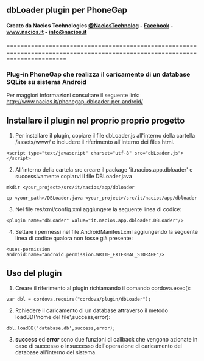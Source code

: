 ## dbLoader plugin per PhoneGap ##
#### Creato da Nacios Technologies <a href="https://twitter.com/NaciosTechnolog" target="_blank">@NaciosTechnolog</a> - <a href="https://www.facebook.com/NaciosTechnologies" target="_blank">Facebook</a> - <a href="www.nacios.it" target="_blank">www.nacios.it</a> - <a href="mailto:info@nacios.it">info@nacios.it</a> ####
=============================================================================================================================

### Plug-in PhoneGap che realizza il caricamento di un database SQLite su sistema Android ###

Per maggiori informazioni consultare il seguente link: http://www.nacios.it/phonegap-dbloader-per-android/

## Installare il plugin nel proprio proprio progetto ##

1) Per installare il plugin, copiare il file dbLoader.js all'interno della cartella /assets/www/ e includere il riferimento all'interno dei files html.

`<script type="text/javascript" charset="utf-8" src="dbLoader.js"></script>`

2) All'interno della cartela src creare il package 'it.nacios.app.dbloader' e successivamente copiarvi il file DBLoader.java

`mkdir <your_project>/src/it/nacios/app/dbloader`

`cp <your_path>/DBLoader.java <your_project>/src/it/nacios/app/dbloader`

3) Nel file res/xml/config.xml aggiungere la seguente linea di codice:

`<plugin name="dbLoader" value="it.nacios.app.dbloader.DBLoader"/>`
 
4) Settare i permessi nel file AndroidManifest.xml aggiungendo la seguente linea di codice qualora non fosse già presente:

`<uses-permission android:name="android.permission.WRITE_EXTERNAL_STORAGE"/>`
 
 ## Uso del plugin ##
 
1) Creare il riferimento al plugin richiamando il comando cordova.exec():
 
 `var dbl = cordova.require("cordova/plugin/dbLoader");`
 
2) Rchiedere il caricamento di un database attraverso il metodo loadBD('nome del file',success,error):
 
 `dbl.loadDB('database.db',success,error);`

3) <strong>success</strong> ed <strong>error</strong> sono due funzioni di callback che vengono azionate in caso di successo o insuccesso dell'operazione di caricamento del database all'interno del sistema.
